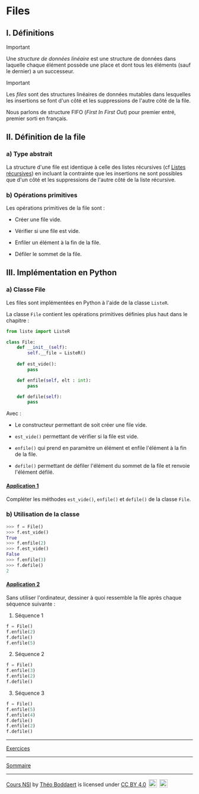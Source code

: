 # Files

## I. Définitions

> [!IMPORTANT]
> Une *structure de données linéaire* est une structure de données dans laquelle chaque élément possède une place et dont tous les éléments (sauf le dernier) a un successeur.

> [!IMPORTANT]
> Les *files* sont des structures linéaires de données mutables dans lesquelles les insertions se font d'un côté et les suppressions de l'autre côté de la file.

Nous parlons de structure FIFO (*First In First Out*) pour premier entré, premier sorti en français.

## II. Définition de la file

### a) Type abstrait

La structure d'une file est identique à celle des listes récursives (cf [Listes récursives](./Listes_recursives.md)) en incluant la contrainte que les insertions ne sont possibles que d'un côté et les suppressions de l'autre côté de la liste récursive.

### b) Opérations primitives

Les opérations primitives de la file sont :

- Créer une file vide.

- Vérifier si une file est vide.

- Enfiler un élément à la fin de la file.

- Défiler le sommet de la file.

## III. Implémentation en Python

### a) Classe File

Les files sont implémentées en Python à l'aide de la classe `ListeR`.

La classe `File` contient les opérations primitives définies plus haut dans le chapitre :


```python
from liste import ListeR

class File:
    def __init__(self):
        self.__file = ListeR()
    
    def est_vide():
        pass

    def enfile(self, elt : int):
        pass

    def defile(self):
        pass
```

Avec :

- Le constructeur permettant de soit créer une file vide.

- `est_vide()` permettant de vérifier si la file est vide.

- `enfile()` qui prend en paramètre un élément et enfile l'élément à la fin de la file.

- `defile()` permettant de défiler l'élément du sommet de la file et renvoie l'élément défilé.

#### <ins>Application 1</ins>

Compléter les méthodes `est_vide()`, `enfile()` et `defile()` de la classe `File`.

### b) Utilisation de la classe 

```python
>>> f = File()
>>> f.est_vide()
True
>>> f.enfile(2)
>>> f.est_vide()
False
>>> f.enfile(3)
>>> f.defile()
2
```

#### <ins>Application 2</ins>

Sans utiliser l'ordinateur, dessiner à quoi ressemble la file après chaque séquence suivante :

1. Séquence 1
```python
f = File()
f.enfile(2)
f.defile()
f.enfile(5)
```

2. Séquence 2
```python
f = File()
f.enfile(3)
f.enfile(2)
f.defile()
```

3. Séquence 3
```python
f = File()
f.enfile(5)
f.enfile(4)
f.defile()
f.enfile(2)
f.defile()
```
_________

[Exercices](./Exercices/Exercices_files.md)

_______________

[Sommaire](./../../README.md)

___________

<p xmlns:cc="http://creativecommons.org/ns#" xmlns:dct="http://purl.org/dc/terms/"><a property="dct:title" rel="cc:attributionURL" href="https://github.com/boddaert/nsi">Cours NSI</a> by <a rel="cc:attributionURL dct:creator" property="cc:attributionName" href="https://github.com/boddaert">Théo Boddaert</a> is licensed under <a href="https://creativecommons.org/licenses/by/4.0/?ref=chooser-v1" target="_blank" rel="license noopener noreferrer" style="display:inline-block;">CC BY 4.0</a>  <img style="height:22px!important;margin-left:3px;vertical-align:text-bottom;" src="https://mirrors.creativecommons.org/presskit/icons/cc.svg?ref=chooser-v1" alt="">  <img style="height:22px!important;margin-left:3px;vertical-align:text-bottom;" src="https://mirrors.creativecommons.org/presskit/icons/by.svg?ref=chooser-v1" alt=""></p> 